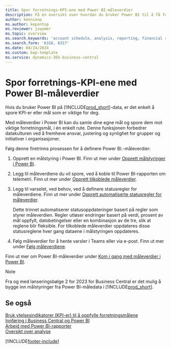 ```yaml
---
title: Spor forretnings-KPI-ene med Power BI-måleverdier
description: Få en oversikt over hvordan du bruker Power BI til å få forretningsanalyse og KPI-er fra Business Central-data.
author: kennienp
ms.author: kepontop
ms.reviewer: jswymer
ms.topic: overview
ms.search.keywords: 'account schedule, analysis, reporting, financial report, business intelligence, KPI'
ms.search.form: '6316, 6317'
ms.date: 04/24/2024
ms.custom: bap-template
ms.service: dynamics-365-business-central
---
```


# <a name="track-your-business-kpis-with-power-bi-metrics"></a>Spor forretnings-KPI-ene med Power BI-måleverdier

Hvis du bruker Power BI på [!INCLUDE[prod_short](includes/prod_short.md)]-data, er det enkelt å spore KPI-er eller mål som er viktige for deg.

Med måleverdier i Power BI kan du samle dine egne mål og spore dem mot viktige forretningsmål, i én enkelt rute. Denne funksjonen forbedrer datakulturen ved å fremheve ansvar, justering og synlighet for grupper og initiativer i organisasjoner.

Følg denne firetrinns prosessen for å definere Power BI.-måleverdier:

1. Opprett en målstyring i Power BI. Finn ut mer under [Opprett målstyringer i Power BI](/power-bi/create-reports/service-goals-create).  
2. Legg til måleverdiene du vil spore, ved å koble til Power BI-rapporten om telemetri. Finn ut mer under [Opprett tilkoblede måleverdier](/power-bi/create-reports/service-goals-create-connected).  
3. Legg til varselet, ved behov, ved å definere statusregler for måleverdiene. Finn ut mer under [Opprett automatiserte statusregler for måleverdier](/power-bi/create-reports/service-metrics-status-rules).  

    Dette trinnet automatiserer statusoppdateringer basert på regler som styrer måleverdien. Regler utløser endringer basert på verdi, prosent av mål oppfylt, datobetingelser eller en kombinasjon av de tre, slik at reglene blir fleksible. For tilkoblede måleverdier oppdateres disse statusreglene hver gang dataene i målstyringen oppdateres.
4. Følg måleverdier for å hente varsler i Teams eller via e-post. Finn ut mer under [Følg måleverdiene](/power-bi/create-reports/service-metrics-follow).  

Finn ut mer om Power BI-måleverdier under [Kom i gang med måleverdier i Power BI](/power-bi/create-reports/service-goals-introduction).

> [!NOTE]
> Fra og med lanseringsbølge 2 for 2023 for Business Central er det mulig å bygge inn målstyringer fra Power BI-måledata i [!INCLUDE[prod_short](includes/prod_short.md)].

## <a name="see-also"></a>Se også

[Bruk ytelsesindikatorer (KPI-er) til å oppfylle forretningsmålene](analytics-about-kpis.md)  
[Innføring i Business Central og Power BI](admin-powerbi.md)  
[Arbeid med Power BI-rapporter](across-working-with-powerbi.md)  
[Oversikt over analyse](reports-bi-reporting.md)  

[!INCLUDE[footer-include](includes/footer-banner.md)]
